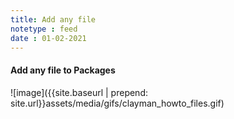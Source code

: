 ```yaml
---
title: Add any file
notetype : feed
date : 01-02-2021
---
```

<h4><b>Add any file to Packages</b></h4>
![image]({{site.baseurl | prepend: site.url}}assets/media/gifs/clayman_howto_files.gif)
